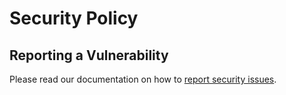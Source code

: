 # Security Policy

## Reporting a Vulnerability

Please read our documentation on how to [report security issues](https://headlamp.dev/docs/latest/contributing/#security-issues).

